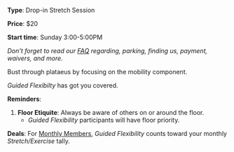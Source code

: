 **Type**: Drop-in Stretch Session

**Price**: $20

**Start time**: Sunday 3:00-5:00PM

*Don't forget to read our [FAQ](./faq.html) regarding, parking, finding us, payment, waivers, and more.*

Bust through plataeus by focusing on the mobility component.

*Guided Flexibilty* has got you covered. 

**Reminders**:
1. **Floor Etiquite**: Always be aware of others on or around the floor.
    - *Guided Flexibility* participants will have floor priority.

**Deals**: For [Monthly Members](./memberships.html), *Guided Flexibility* counts toward your monthly *Stretch/Exercise* tally. 
